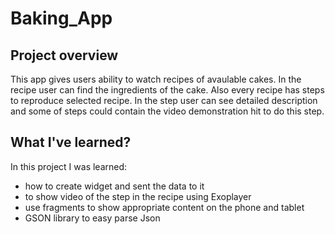 # Baking_App

## Project overview

This app gives users ability to watch recipes of avaulable cakes. In the recipe user can find the ingredients of the cake. Also every recipe has steps to reproduce selected recipe. In the step user can see detailed description and some of steps could contain the video demonstration hit to do this step.

## What I've learned?

In this project I was learned:
- how to create widget and sent the data to it
- to show video of the step in the recipe using Exoplayer
- use fragments to show appropriate content on the phone and tablet
- GSON library to easy parse Json
